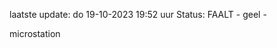 laatste update: 
do 19-10-2023 19:52   uur 
Status: FAALT - geel - 
<div class="service Y">microstation</div>